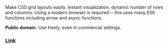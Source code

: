 Make CSS grid layouts easily. Instant visualization, dynamic number of rows and columns. Using a modern browser is required ─ this uses many ES6 functions including arrow and async functions.

**Public domain.** Use freely, even in commercial settings.

### [Link](https://jhpratt.github.io/grid)
